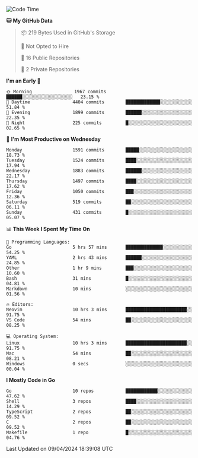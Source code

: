 <!--START_SECTION:waka-->
![Code Time](http://img.shields.io/badge/Code%20Time-482%20hrs%2015%20mins-blue)

**🐱 My GitHub Data** 

> 📦 219 Bytes Used in GitHub's Storage 
 > 
> 🚫 Not Opted to Hire
 > 
> 📜 16 Public Repositories 
 > 
> 🔑 2 Private Repositories 
 > 
**I'm an Early 🐤** 

```text
🌞 Morning                1967 commits        ██████░░░░░░░░░░░░░░░░░░░   23.15 % 
🌆 Daytime                4404 commits        █████████████░░░░░░░░░░░░   51.84 % 
🌃 Evening                1899 commits        ██████░░░░░░░░░░░░░░░░░░░   22.35 % 
🌙 Night                  225 commits         █░░░░░░░░░░░░░░░░░░░░░░░░   02.65 % 
```
📅 **I'm Most Productive on Wednesday** 

```text
Monday                   1591 commits        █████░░░░░░░░░░░░░░░░░░░░   18.73 % 
Tuesday                  1524 commits        ████░░░░░░░░░░░░░░░░░░░░░   17.94 % 
Wednesday                1883 commits        ██████░░░░░░░░░░░░░░░░░░░   22.17 % 
Thursday                 1497 commits        ████░░░░░░░░░░░░░░░░░░░░░   17.62 % 
Friday                   1050 commits        ███░░░░░░░░░░░░░░░░░░░░░░   12.36 % 
Saturday                 519 commits         ██░░░░░░░░░░░░░░░░░░░░░░░   06.11 % 
Sunday                   431 commits         █░░░░░░░░░░░░░░░░░░░░░░░░   05.07 % 
```


📊 **This Week I Spent My Time On** 

```text
💬 Programming Languages: 
Go                       5 hrs 57 mins       ██████████████░░░░░░░░░░░   54.25 % 
YAML                     2 hrs 43 mins       ██████░░░░░░░░░░░░░░░░░░░   24.85 % 
Other                    1 hr 9 mins         ███░░░░░░░░░░░░░░░░░░░░░░   10.60 % 
Bash                     31 mins             █░░░░░░░░░░░░░░░░░░░░░░░░   04.81 % 
Markdown                 10 mins             ░░░░░░░░░░░░░░░░░░░░░░░░░   01.56 % 

🔥 Editors: 
Neovim                   10 hrs 3 mins       ███████████████████████░░   91.75 % 
VS Code                  54 mins             ██░░░░░░░░░░░░░░░░░░░░░░░   08.25 % 

💻 Operating System: 
Linux                    10 hrs 3 mins       ███████████████████████░░   91.75 % 
Mac                      54 mins             ██░░░░░░░░░░░░░░░░░░░░░░░   08.21 % 
Windows                  0 secs              ░░░░░░░░░░░░░░░░░░░░░░░░░   00.04 % 
```

**I Mostly Code in Go** 

```text
Go                       10 repos            ████████████░░░░░░░░░░░░░   47.62 % 
Shell                    3 repos             ████░░░░░░░░░░░░░░░░░░░░░   14.29 % 
TypeScript               2 repos             ██░░░░░░░░░░░░░░░░░░░░░░░   09.52 % 
C                        2 repos             ██░░░░░░░░░░░░░░░░░░░░░░░   09.52 % 
Makefile                 1 repo              █░░░░░░░░░░░░░░░░░░░░░░░░   04.76 % 
```




 Last Updated on 09/04/2024 18:39:08 UTC
<!--END_SECTION:waka-->
